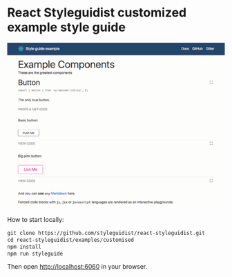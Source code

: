 # React Styleguidist customized example style guide

![](./screenshot.png)

How to start locally:

```
git clone https://github.com/styleguidist/react-styleguidist.git
cd react-styleguidist/examples/customised
npm install
npm run styleguide
```

Then open [http://localhost:6060](http://localhost:6060) in your browser.
